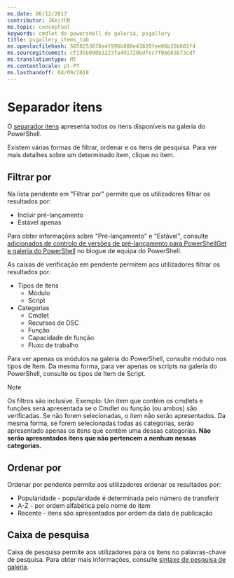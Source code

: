 ```yaml
---
ms.date: 06/12/2017
contributor: JKeithB
ms.topic: conceptual
keywords: cmdlet do powershell do galeria, psgallery
title: psgallery_items_tab
ms.openlocfilehash: 5058253678a4f996b080e43820fee06b35b681f4
ms.sourcegitcommit: cf195b090b3223fa4917206dfec7f0b603873cdf
ms.translationtype: MT
ms.contentlocale: pt-PT
ms.lasthandoff: 04/09/2018
---
```

# <a name="items-tab"></a>Separador itens

O [separador itens](https://www.powershellgallery.com/items) apresenta todos os itens disponíveis na galeria do PowerShell.

Existem várias formas de filtrar, ordenar e os itens de pesquisa.
Para ver mais detalhes sobre um determinado item, clique no item.

## <a name="filter-by"></a>Filtrar por

Na lista pendente em "Filtrar por" permite que os utilizadores filtrar os resultados por:
* Incluir pré-lançamento
* Estável apenas

Para obter informações sobre "Pré-lançamento" e "Estável", consulte [adicionados de controlo de versões de pré-lançamento para PowerShellGet e galeria do PowerShell](https://blogs.msdn.microsoft.com/powershell/2017/12/05/prerelease-versioning-added-to-powershellget-and-powershell-gallery/) no blogue de equipa do PowerShell.

As caixas de verificação em pendente permitem aos utilizadores filtrar os resultados por:
* Tipos de itens
  - Módulo
  - Script
* Categorias
  - Cmdlet
  - Recursos de DSC
  - Função
  - Capacidade de função
  - Fluxo de trabalho

Para ver apenas os módulos na galeria do PowerShell, consulte módulo nos tipos de Item.
Da mesma forma, para ver apenas os scripts na galeria do PowerShell, consulte os tipos de Item de Script.

> [!NOTE]
> Os filtros são inclusive.
> Exemplo: Um item que contém os cmdlets e funções será apresentada se o Cmdlet ou função (ou ambos) são verificadas.
> Se não forem selecionadas, o item não serão apresentados.
> Da mesma forma, se forem selecionadas todas as categorias, serão apresentado apenas os itens que contêm uma dessas categorias.
> **Não serão apresentados itens que não pertencem a nenhum nessas categorias.**

## <a name="sort-by"></a>Ordenar por

Ordenar por pendente permite aos utilizadores ordenar os resultados por:
* Popularidade - popularidade é determinada pelo número de transferir
* A-Z - por ordem alfabética pelo nome do item
* Recente - itens são apresentados por ordem da data de publicação

## <a name="search-box"></a>Caixa de pesquisa

Caixa de pesquisa permite aos utilizadores para os itens no palavras-chave de pesquisa.
Para obter mais informações, consulte [sintaxe de pesquisa de galeria](psgallery_search_syntax.md).